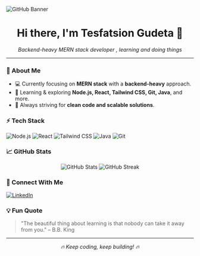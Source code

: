 ![GitHub Banner](https://source.unsplash.com/1600x400/?technology,black)

<h1 align="center">Hi there, I'm Tesfatsion Gudeta 👋</h1>

<p align="center">
  <em>Backend-heavy MERN stack developer , learning and doing things</em>
</p>

---

### 🚀 About Me
- 💻 Currently focusing on **MERN stack** with a **backend-heavy** approach.
- 🌱 Learning & exploring **Node.js, React, Tailwind CSS, Git, Java**, and more.
- 🎯 Always striving for **clean code and scalable solutions**.

### ⚡ Tech Stack
<p align="left">
  <img src="https://img.shields.io/badge/Node.js-339933?style=for-the-badge&logo=node.js&logoColor=white" alt="Node.js"/>
  <img src="https://img.shields.io/badge/React-61DAFB?style=for-the-badge&logo=react&logoColor=black" alt="React"/>
  <img src="https://img.shields.io/badge/Tailwind%20CSS-38B2AC?style=for-the-badge&logo=tailwind-css&logoColor=white" alt="Tailwind CSS"/>
  <img src="https://img.shields.io/badge/Java-ED8B00?style=for-the-badge&logo=java&logoColor=white" alt="Java"/>
  <img src="https://img.shields.io/badge/Git-F05032?style=for-the-badge&logo=git&logoColor=white" alt="Git"/>
</p>

### 📈 GitHub Stats
<p align="center">
  <img src="https://github-readme-stats.vercel.app/api?username=Tesfatsion-Gudeta&show_icons=true&theme=tokyonight" alt="GitHub Stats" />
  <img src="https://github-readme-streak-stats.herokuapp.com/?user=Tesfatsion-Gudeta&theme=tokyonight" alt="GitHub Streak" />
</p>

### 🔗 Connect With Me
<p align="left">
  <a href="https://www.linkedin.com/in/tesfatsion-gudeta-5249b71ba" target="_blank">
    <img src="https://img.shields.io/badge/LinkedIn-0A66C2?style=for-the-badge&logo=linkedin&logoColor=white" alt="LinkedIn" />
  </a>
</p>

### 💡 Fun Quote
> "The beautiful thing about learning is that nobody can take it away from you." – B.B. King

---
<p align="center">
  <i>🔥 Keep coding, keep building! 🔥</i>
</p>
